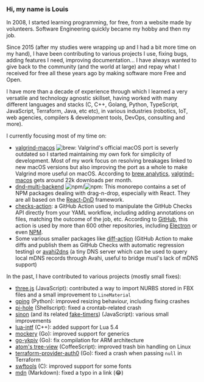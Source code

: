 ### Hi, my name is Louis

In 2008, I started learning programming, for free, from a website made by volunteers. Software Engineering quickly became my hobby and then my job.

Since 2015 (after my studies were wrapping up and I had a bit more time on my hand), I have been contributing to various projects I use, fixing bugs, adding features I need, improving documentation... I have always wanted to give back to the community (and the world at large) and repay what I received for free all these years ago by making software more Free and Open.

I have more than a decade of experience through which I learned a very versatile and technology agnostic skillset, having worked with many different languages and stacks (C, C++, Golang, Python, TypeScript, JavaScript, Terraform, Java, etc etc), in various industries (robotics, IoT, web agencies, compilers & development tools, DevOps, consulting and more).

I currently focusing most of my time on: 

 * [valgrind-macos](https://github.com/LouisBrunner/valgrind-macos) ![brew](https://img.shields.io/badge/downloads-22k%2Fyear-green): Valgrind's official macOS port is severly outdated so I started maintaining my own fork for simplicity of development. Most of my work focus on resolving breakages linked to new macOS versions but also improving the port as a whole to make Valgrind more useful on macOS. According to [brew analytics](https://formulae.brew.sh/analytics/install/365d/), [valgrind-macos](https://github.com/LouisBrunner/valgrind-macos) gets around 22k downloads per month.
 * [dnd-multi-backend](https://github.com/LouisBrunner/dnd-multi-backend) ![npm](https://img.shields.io/npm/dm/dnd-multi-backend)/![npm](https://img.shields.io/npm/dm/react-dnd-preview): This monorepo contains a set of NPM packages dealing with drag-n-drop, especially with React. They are all based on the [React-DnD](https://github.com/react-dnd/react-dnd) framework.
 * [checks-action](https://github.com/LouisBrunner/checks-action): a GitHub Action used to manipulate the GitHub Checks API directly from your YAML workflow, including adding annotations on files, matching the outcome of the job, etc. According to [GitHub](https://github.com/LouisBrunner/checks-action/network/dependents), this action is used by more than 600 other repositories, including [Electron](https://github.com/electron/electron) or even [NPM](https://github.com/npm/cli).
 * Some various smaller packages like [diff-action](https://github.com/LouisBrunner/diff-action) (GitHub Action to make diffs and publish them as GitHub Checks with automatic regression testing) or [avahi2dns](https://github.com/LouisBrunner/avahi2dns) (a tiny DNS server which can be used to query local mDNS records through Avahi, useful to bridge musl's lack of mDNS support)

In the past, I have contributed to various projects (mostly small fixes):

 * [three.js](https://github.com/mrdoob/three.js) (JavaScript): contributed a way to import NURBS stored in FBX files and a small improvement to `LineMaterial`
 * [gping](https://github.com/orf/gping) (Python): improved resizing behaviour, including fixing crashes
 * [pi-hole](https://github.com/arevindh/pi-hole) (Shellscript): fixed a crontab-related crash
 * [sinon](https://github.com/sinonjs/sinon) (and its related [fake-timers](https://github.com/sinonjs/fake-timers)) (JavaScript): various small improvements
 * [lua-intf](https://github.com/SteveKChiu/lua-intf) (C++): added support for Lua 5.4
 * [mockery](https://github.com/vektra/mockery) (Go): improved support for generics
 * [go-ykpiv](https://github.com/go-piv/go-ykpiv) (Go): fix compilation for ARM architecture
 * [atom's tree-view](https://github.com/atom/tree-view) (CoffeeScript): improved trash bin handling on Linux
 * [terraform-provider-auth0](https://github.com/auth0/terraform-provider-auth0) (Go): fixed a crash when passing `null` in Terraform
 * [swftools](https://github.com/matthiaskramm/swftools) (C): improved support for some fonts
 * [mdn](https://github.com/mdn/content) (Markdown): fixed a typo in a link (😂)
